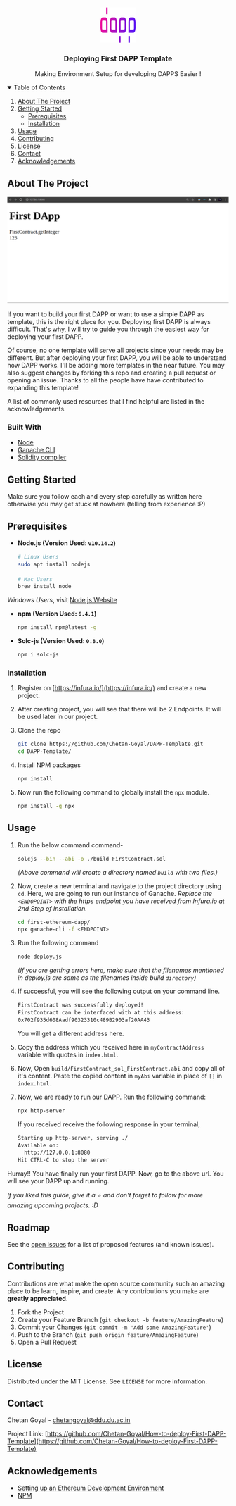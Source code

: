 <!-- PROJECT LOGO -->
<br />
<p align="center">
  <a href="https://github.com/Chetan-Goyal/DAPP-Template">
    <img src="readme_images/DAPP.png" alt="Logo" width="80" height="80">
  </a>

  <h3 align="center">Deploying First DAPP Template</h3>

  <p align="center">
    Making Environment Setup for developing DAPPS Easier !
    <br />
    

<!-- TABLE OF CONTENTS -->
<details open="open">
  <summary>Table of Contents</summary>
  <ol>
    <li>
      <a href="#about-the-project">About The Project</a>
    </li>
    <li>
      <a href="#getting-started">Getting Started</a>
      <ul>
        <li><a href="#prerequisites">Prerequisites</a></li>
        <li><a href="#installation">Installation</a></li>
      </ul>
    </li>
    <li><a href="#usage">Usage</a></li>
    <li><a href="#contributing">Contributing</a></li>
    <li><a href="#license">License</a></li>
    <li><a href="#contact">Contact</a></li>
    <li><a href="#acknowledgements">Acknowledgements</a></li>
  </ol>
</details>



<!-- ABOUT THE PROJECT -->
## About The Project

![Deployed DAPP](readme_images/localhost.png)

If you want to build your first DAPP or want to use a simple DAPP as template, this is the right place for you.  Deploying first DAPP is always difficult. That's why, I will try to guide you through the easiest way for deploying your first DAPP.

Of course, no one template will serve all projects since your needs may be different. But after deploying your first DAPP, you will be able to understand how DAPP works. I'll be adding more templates in the near future. You may also suggest changes by forking this repo and creating a pull request or opening an issue. Thanks to all the people have have contributed to expanding this template!

A list of commonly used resources that I find helpful are listed in the acknowledgements.

### Built With

* [Node](https://nodejs.org/en/)
* [Ganache CLI](https://github.com/trufflesuite/ganache-cli)
* [Solidity compiler](https://github.com/ethereum/solc-js)

<!-- GETTING STARTED -->
## Getting Started

Make sure you follow each and every step carefully as written here otherwise you may get stuck at nowhere (telling from experience :P)

## Prerequisites

* **Node.js  (Version Used: `v10.14.2`)**
	  
	```sh
	# Linux Users
	sudo apt install nodejs

	# Mac Users
	brew install node
	```
*Windows Users*, visit [Node.js Website](https://nodejs.org/en/download/)

* **npm (Version Used: `6.4.1`)**

  ```sh
  npm install npm@latest -g
  ```

* **Solc-js (Version Used: `0.8.0`)**
	```sh
	npm i solc-js
	```
	
### Installation

1. Register on [https://infura.io/](https://infura.io/) and create a new project.
2. After creating project, you will see that there will be 2 Endpoints. It will be used later in our project.
3. Clone the repo
   ```sh
   git clone https://github.com/Chetan-Goyal/DAPP-Template.git
   cd DAPP-Template/
   ```
4. Install NPM packages
   ```sh
   npm install
   ```

6. Now run the following command to globally install the  `npx`  module.
	```sh
	npm install -g npx
	```



<!-- USAGE EXAMPLES -->
## Usage

1. Run the below command command-
   ```sh
   solcjs --bin --abi -o ./build FirstContract.sol
   ```
   *(Above command will create a directory named `build` with two files.)*
2. Now, create a new terminal and navigate to the project directory using `cd`. Here, we are going to run our instance of Ganache. *Replace the `<ENDOPOINT>` with the https endpoint you have received from Infura.io at 2nd Step of Installation.* 
	```sh
	cd first-ethereum-dapp/
	npx ganache-cli -f <ENDPOINT>
	```
3. Run the following command
	```sh
	node deploy.js
	```
	*(If you are getting errors here, make sure that the filenames mentioned in deploy.js are same as the filenames inside build `directory`)*

4. If successful, you will see the following output on your command line.

	```sh
	FirstContract was successfully deployed!  
	FirstContract can be interfaced with at this address:  
	0x702f935d608Aadf90323310c489B2903af20AA43
	```
	You will get a different address here.
5. Copy the address which you received here in `myContractAddress` variable with quotes in `index.html`.
6. Now, Open `build/FirstContract_sol_FirstContract.abi` and copy all of it's content. Paste the copied content in `myAbi` variable in place of `[]` in `index.html.`
7. Now, we are ready to run our DAPP. Run the following command:
	```sh
	npx http-server
	```
	If you received receive the following response in your terminal,
	```sh
	Starting up http-server, serving ./
	Available on:
	  http://127.0.0.1:8080
	Hit CTRL-C to stop the server	
	```
Hurray!! You have finally run your first DAPP. Now, go to the above url. You will see your DAPP up and running.



_If you liked this guide, give it a ⭐ and don't forget to follow for more amazing upcoming projects. :D_



<!-- ROADMAP -->
## Roadmap

See the [open issues](https://github.com/Chetan-Goyal/DAPP-Template/issues) for a list of proposed features (and known issues).



<!-- CONTRIBUTING -->
## Contributing

Contributions are what make the open source community such an amazing place to be learn, inspire, and create. Any contributions you make are **greatly appreciated**.

1. Fork the Project
2. Create your Feature Branch (`git checkout -b feature/AmazingFeature`)
3. Commit your Changes (`git commit -m 'Add some AmazingFeature'`)
4. Push to the Branch (`git push origin feature/AmazingFeature`)
5. Open a Pull Request



<!-- LICENSE -->
## License

Distributed under the MIT License. See `LICENSE` for more information.



<!-- CONTACT -->
## Contact

Chetan Goyal - chetangoyal@ddu.du.ac.in

Project Link: [https://github.com/Chetan-Goyal/How-to-deploy-First-DAPP-Template](https://github.com/Chetan-Goyal/How-to-deploy-First-DAPP-Template)



<!-- ACKNOWLEDGEMENTS -->
## Acknowledgements
* [Setting up an Ethereum Development Environment](https://medium.com/compound-finance/setting-up-an-ethereum-development-environment-7c387664c5fe)
* [NPM](https://www.npmjs.com/)

